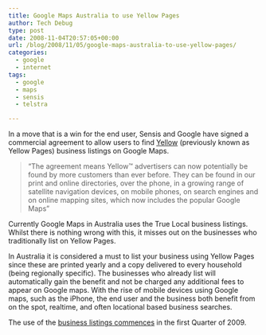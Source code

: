 ```yaml
---
title: Google Maps Australia to use Yellow Pages
author: Tech Debug
type: post
date: 2008-11-04T20:57:05+00:00
url: /blog/2008/11/05/google-maps-australia-to-use-yellow-pages/
categories:
  - google
  - internet
tags:
  - google
  - maps
  - sensis
  - telstra

---
```

In a move that is a win for the end user, Sensis and Google have signed a commercial agreement to allow users to find [Yellow][1] (previously known as Yellow Pages) business listings on Google Maps.

> “The agreement means Yellow™ advertisers can now potentially be found by more customers than ever before. They can be found in our print and online directories, over the phone, in a growing range of satellite navigation devices, on mobile phones, on search engines and on online mapping sites, which now includes the popular Google Maps”

Currently Google Maps in Australia uses the True Local business listings. Whilst there is nothing wrong with this, it misses out on the businesses who traditionally list on Yellow Pages.

In Australia it is considered a must to list your business using Yellow Pages since these are printed yearly and a copy delivered to every household (being regionally specific). The businesses who already list will automatically gain the benefit and not be charged any additional fees to appear on Google maps. With the rise of mobile devices using Google maps, such as the iPhone, the end user and the business both benefit from on the spot, realtime, and often locational based business searches.

The use of the [business listings commences][2] in the first Quarter of 2009.

 [1]: http://www.yellowpages.com.au/
 [2]: http://www.about.sensis.com.au/news/media_releases/mediaRelease.php?id=20081103